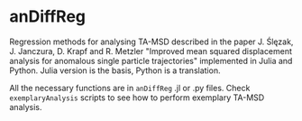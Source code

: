 # anDiffReg
Regression methods for analysing TA-MSD described in the paper J. Ślęzak, J. Janczura, D. Krapf and R. Metzler "Improved mean squared displacement analysis for
anomalous single particle trajectories" implemented in Julia and Python. Julia version is the basis, Python is a translation.

All the necessary functions are in `anDiffReg` .jl or .py files. Check `exemplaryAnalysis` scripts to see how to perform exemplary TA-MSD analysis.

